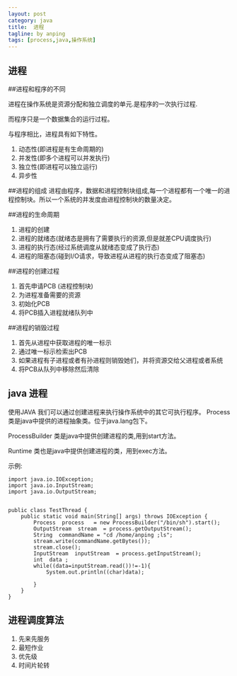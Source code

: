 ```yaml
---
layout: post
category: java
title:	进程 
tagline: by anping
tags: [process,java,操作系统]
---
```



进程
----


##进程和程序的不同

进程在操作系统是资源分配和独立调度的单元.是程序的一次执行过程.

而程序只是一个数据集合的运行过程。

与程序相比，进程具有如下特性。

1.	动态性(即进程是有生命周期的)
2.	并发性(即多个进程可以并发执行)
3.	独立性(即进程可以独立运行)
4.	异步性


##进程的组成
进程由程序，数据和进程控制块组成,每一个进程都有一个唯一的进程控制块。所以一个系统的并发度由进程控制块的数量决定。


##进程的生命周期

1.	进程的创建 
2.	进程的就绪态(就绪态是拥有了需要执行的资源,但是就差CPU调度执行)
3.	进程的执行态(经过系统调度从就绪态变成了执行态)
4.	进程的阻塞态(碰到I/O请求，导致进程从进程的执行态变成了阻塞态)


##进程的创建过程

1.	首先申请PCB (进程控制块)
2.	为进程准备需要的资源
3.	初始化PCB
4.	将PCB插入进程就绪队列中

##进程的销毁过程

1.	首先从进程中获取进程的唯一标示
2.	通过唯一标示检索出PCB
3.	如果进程有子进程或者有孙进程则销毁她们，并将资源交给父进程或者系统
4.	将PCB从队列中移除然后清除



java 进程
---------


使用JAVA 我们可以通过创建进程来执行操作系统中的其它可执行程序。
Process类是java中提供的进程抽象类。位于java.lang包下。

ProcessBuilder 类是java中提供创建进程的类,用到start方法。

Runtime 类也是java中提供创建进程的类，用到exec方法。



示例:

	


	import java.io.IOException;
	import java.io.InputStream;
	import java.io.OutputStream;


	public class TestThread {
		public static void main(String[] args) throws IOException {
			Process  process   = new ProcessBuilder("/bin/sh").start();
			OutputStream  stream  = process.getOutputStream();
			String  commandName = "cd /home/anping ;ls";
			stream.write(commandName.getBytes());
			stream.close();
			InputStream  inputStream  = process.getInputStream();
			int  data ;
			while((data=inputStream.read())!=-1){
				System.out.println((char)data);
				
			}
		}
	}




进程调度算法
------------
1.	先来先服务
2.	最短作业
3.	优先级
4.	时间片轮转
